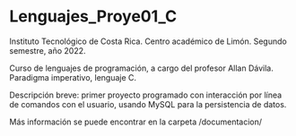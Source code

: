 # Lenguajes_Proye01_C

Instituto Tecnológico de Costa Rica.
Centro académico de Limón.
Segundo semestre, año 2022.

Curso de lenguajes de programación, a cargo del profesor Allan Dávila.
Paradigma imperativo, lenguaje C.

Descripción breve: primer proyecto programado con interacción por línea de comandos con el usuario, usando MySQL para la persistencia de datos.

Más información se puede encontrar en la carpeta /documentacion/
